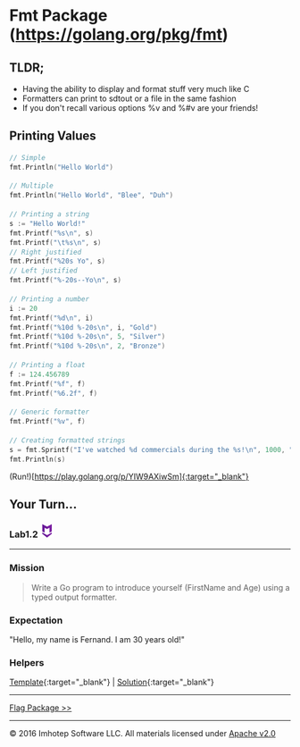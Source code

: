 # Fmt Package (https://golang.org/pkg/fmt)

## TLDR;
* Having the ability to display and format stuff very much like C
* Formatters can print to sdtout or a file in the same fashion
* If you don't recall various options %v and %#v are your friends!

## Printing Values

```go
// Simple
fmt.Println("Hello World")

// Multiple
fmt.Println("Hello World", "Blee", "Duh")

// Printing a string
s := "Hello World!"
fmt.Printf("%s\n", s)
fmt.Printf("\t%s\n", s)
// Right justified
fmt.Printf("%20s Yo", s)
// Left justified
fmt.Printf("%-20s--Yo\n", s)

// Printing a number
i := 20
fmt.Printf("%d\n", i)
fmt.Printf("%10d %-20s\n", i, "Gold")
fmt.Printf("%10d %-20s\n", 5, "Silver")
fmt.Printf("%10d %-20s\n", 2, "Bronze")

// Printing a float
f := 124.456789
fmt.Printf("%f", f)
fmt.Printf("%6.2f", f)

// Generic formatter
fmt.Printf("%v", f)

// Creating formatted strings
s = fmt.Sprintf("I've watched %d commercials during the %s!\n", 1000, "olympics")
fmt.Println(s)
```

(Run!)[https://play.golang.org/p/YIW9AXiwSm]{:target="_blank"}

## Your Turn...

### Lab1.2 ![alt text](https://github.com/adam-p/markdown-here/raw/master/src/common/images/icon24.png "Lab1.2")
---

### Mission 
> Write a Go program to introduce yourself (FirstName and Age) using a typed 
> output formatter.

### Expectation

"Hello, my name is Fernand. I am 30 years old!"

### Helpers

[Template](https://play.golang.org/p/GaXm_iQvFM){:target="_blank"} | [Solution](https://play.golang.org/p/RoDkl3RpuU){:target="_blank"}

---

[Flag Package >>](1.04_flags.md)

---
© 2016 Imhotep Software LLC. All materials licensed under [Apache v2.0](http://www.apache.org/licenses/LICENSE-2.0)
